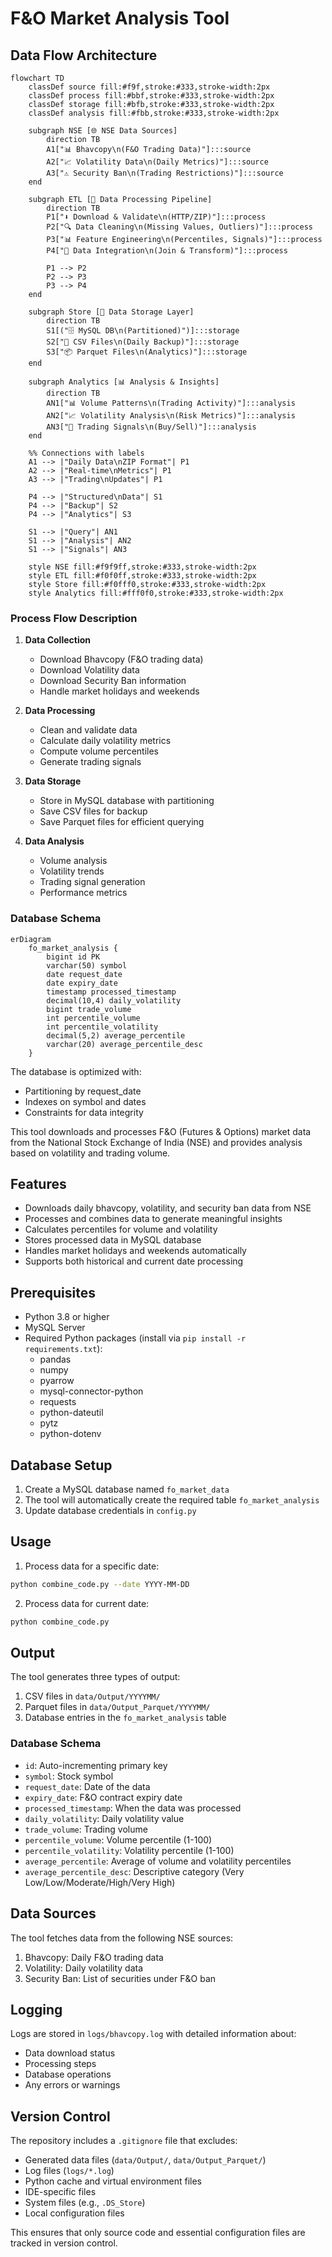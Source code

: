 # F&O Market Analysis Tool

## Data Flow Architecture

```mermaid
flowchart TD
    classDef source fill:#f9f,stroke:#333,stroke-width:2px
    classDef process fill:#bbf,stroke:#333,stroke-width:2px
    classDef storage fill:#bfb,stroke:#333,stroke-width:2px
    classDef analysis fill:#fbb,stroke:#333,stroke-width:2px

    subgraph NSE [🌐 NSE Data Sources]
        direction TB
        A1["📊 Bhavcopy\n(F&O Trading Data)"]:::source
        A2["📈 Volatility Data\n(Daily Metrics)"]:::source
        A3["⚠️ Security Ban\n(Trading Restrictions)"]:::source
    end

    subgraph ETL [🔄 Data Processing Pipeline]
        direction TB
        P1["⬇️ Download & Validate\n(HTTP/ZIP)"]:::process
        P2["🔍 Data Cleaning\n(Missing Values, Outliers)"]:::process
        P3["📊 Feature Engineering\n(Percentiles, Signals)"]:::process
        P4["🔄 Data Integration\n(Join & Transform)"]:::process

        P1 --> P2
        P2 --> P3
        P3 --> P4
    end

    subgraph Store [💾 Data Storage Layer]
        direction TB
        S1[("🗄️ MySQL DB\n(Partitioned)")]:::storage
        S2["📁 CSV Files\n(Daily Backup)"]:::storage
        S3["📦 Parquet Files\n(Analytics)"]:::storage
    end

    subgraph Analytics [📊 Analysis & Insights]
        direction TB
        AN1["📊 Volume Patterns\n(Trading Activity)"]:::analysis
        AN2["📈 Volatility Analysis\n(Risk Metrics)"]:::analysis
        AN3["🎯 Trading Signals\n(Buy/Sell)"]:::analysis
    end

    %% Connections with labels
    A1 --> |"Daily Data\nZIP Format"| P1
    A2 --> |"Real-time\nMetrics"| P1
    A3 --> |"Trading\nUpdates"| P1

    P4 --> |"Structured\nData"| S1
    P4 --> |"Backup"| S2
    P4 --> |"Analytics"| S3

    S1 --> |"Query"| AN1
    S1 --> |"Analysis"| AN2
    S1 --> |"Signals"| AN3

    style NSE fill:#f9f9ff,stroke:#333,stroke-width:2px
    style ETL fill:#f0f0ff,stroke:#333,stroke-width:2px
    style Store fill:#f0fff0,stroke:#333,stroke-width:2px
    style Analytics fill:#fff0f0,stroke:#333,stroke-width:2px
```

### Process Flow Description

1. **Data Collection**
   - Download Bhavcopy (F&O trading data)
   - Download Volatility data
   - Download Security Ban information
   - Handle market holidays and weekends

2. **Data Processing**
   - Clean and validate data
   - Calculate daily volatility metrics
   - Compute volume percentiles
   - Generate trading signals

3. **Data Storage**
   - Store in MySQL database with partitioning
   - Save CSV files for backup
   - Save Parquet files for efficient querying

4. **Data Analysis**
   - Volume analysis
   - Volatility trends
   - Trading signal generation
   - Performance metrics

### Database Schema

```mermaid
erDiagram
    fo_market_analysis {
        bigint id PK
        varchar(50) symbol
        date request_date
        date expiry_date
        timestamp processed_timestamp
        decimal(10,4) daily_volatility
        bigint trade_volume
        int percentile_volume
        int percentile_volatility
        decimal(5,2) average_percentile
        varchar(20) average_percentile_desc
    }
```

The database is optimized with:
- Partitioning by request_date
- Indexes on symbol and dates
- Constraints for data integrity

This tool downloads and processes F&O (Futures & Options) market data from the National Stock Exchange of India (NSE) and provides analysis based on volatility and trading volume.

## Features

- Downloads daily bhavcopy, volatility, and security ban data from NSE
- Processes and combines data to generate meaningful insights
- Calculates percentiles for volume and volatility
- Stores processed data in MySQL database
- Handles market holidays and weekends automatically
- Supports both historical and current date processing

## Prerequisites

- Python 3.8 or higher
- MySQL Server
- Required Python packages (install via `pip install -r requirements.txt`):
  - pandas
  - numpy
  - pyarrow
  - mysql-connector-python
  - requests
  - python-dateutil
  - pytz
  - python-dotenv

## Database Setup

1. Create a MySQL database named `fo_market_data`
2. The tool will automatically create the required table `fo_market_analysis`
3. Update database credentials in `config.py`

## Usage

1. Process data for a specific date:
```bash
python combine_code.py --date YYYY-MM-DD
```

2. Process data for current date:
```bash
python combine_code.py
```

## Output

The tool generates three types of output:
1. CSV files in `data/Output/YYYYMM/`
2. Parquet files in `data/Output_Parquet/YYYYMM/`
3. Database entries in the `fo_market_analysis` table

### Database Schema

- `id`: Auto-incrementing primary key
- `symbol`: Stock symbol
- `request_date`: Date of the data
- `expiry_date`: F&O contract expiry date
- `processed_timestamp`: When the data was processed
- `daily_volatility`: Daily volatility value
- `trade_volume`: Trading volume
- `percentile_volume`: Volume percentile (1-100)
- `percentile_volatility`: Volatility percentile (1-100)
- `average_percentile`: Average of volume and volatility percentiles
- `average_percentile_desc`: Descriptive category (Very Low/Low/Moderate/High/Very High)

## Data Sources

The tool fetches data from the following NSE sources:
1. Bhavcopy: Daily F&O trading data
2. Volatility: Daily volatility data
3. Security Ban: List of securities under F&O ban

## Logging

Logs are stored in `logs/bhavcopy.log` with detailed information about:
- Data download status
- Processing steps
- Database operations
- Any errors or warnings

## Version Control

The repository includes a `.gitignore` file that excludes:
- Generated data files (`data/Output/`, `data/Output_Parquet/`)
- Log files (`logs/*.log`)
- Python cache and virtual environment files
- IDE-specific files
- System files (e.g., `.DS_Store`)
- Local configuration files

This ensures that only source code and essential configuration files are tracked in version control.
